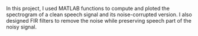 In this project, I used MATLAB functions to compute and ploted the spectrogram of a clean speech signal and its noise-corrupted version. I also designed FIR filters to remove the noise while preserving speech part of the noisy signal.
